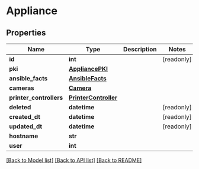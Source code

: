# Appliance


## Properties
Name | Type | Description | Notes
------------ | ------------- | ------------- | -------------
**id** | **int** |  | [readonly] 
**pki** | [**AppliancePKI**](AppliancePKI.md) |  | 
**ansible_facts** | [**AnsibleFacts**](AnsibleFacts.md) |  | 
**cameras** | [**Camera**](Camera.md) |  | 
**printer_controllers** | [**PrinterController**](PrinterController.md) |  | 
**deleted** | **datetime** |  | [readonly] 
**created_dt** | **datetime** |  | [readonly] 
**updated_dt** | **datetime** |  | [readonly] 
**hostname** | **str** |  | 
**user** | **int** |  | 

[[Back to Model list]](../README.md#documentation-for-models) [[Back to API list]](../README.md#documentation-for-api-endpoints) [[Back to README]](../README.md)


